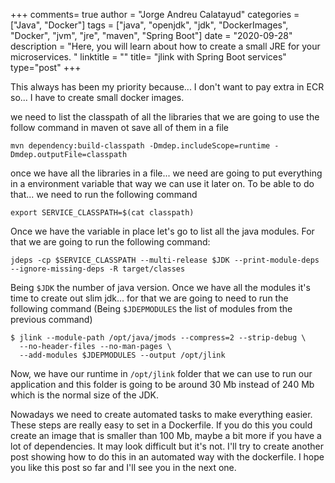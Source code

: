 +++
comments= true
author = "Jorge Andreu Calatayud"
categories = ["Java", "Docker"]
tags = ["java", "openjdk", "jdk", "DockerImages", "Docker", "jvm", "jre", "maven", "Spring Boot"]
date = "2020-09-28"
description = "Here, you will learn about how to create a small JRE for your microservices. "
linktitle = ""
title= "jlink with Spring Boot services"
type="post"
+++

This always has been my priority because... I don't want to pay extra in ECR so... I have to create small docker images.

we need to list the classpath of all the libraries that we are going to use the follow command in maven ot save all of them in a file

```shell
mvn dependency:build-classpath -Dmdep.includeScope=runtime -Dmdep.outputFile=classpath
```

once we have all the libraries in a file... we need are going to put everything in a environment variable that way we can use it later on. To be able to do that... we need to run the following command

```shell
export SERVICE_CLASSPATH=$(cat classpath)
```

Once we have the variable in place let's go to list all the java modules. For that we are going to run the following command:
```shell
jdeps -cp $SERVICE_CLASSPATH --multi-release $JDK --print-module-deps --ignore-missing-deps -R target/classes
```
Being `$JDK` the number of java version. Once we have all the modules it's time to create out slim jdk... for that we are going to need to run the following command (Being `$JDEPMODULES` the list of modules from the previous command)

```Shell script
$ jlink --module-path /opt/java/jmods --compress=2 --strip-debug \
  --no-header-files --no-man-pages \
  --add-modules $JDEPMODULES --output /opt/jlink 
```

Now, we have our runtime in `/opt/jlink` folder that we can use to run our application and this folder is going to be around 30 Mb instead of 240 Mb which is the normal size of the JDK. 

Nowadays we need to create automated tasks to make everything easier. These steps are really easy to set in a Dockerfile. If you do this you could create an image that is smaller than 100 Mb, maybe a bit more if you have a lot of dependencies. It may look difficult but it's not. I'll try to create another post showing how to do this in an automated way with the dockerfile. I hope you like this post so far and I'll see you in the next one. 


